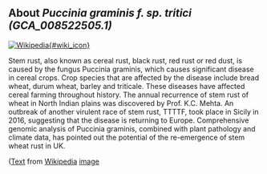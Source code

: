 
About *Puccinia graminis f. sp. tritici (GCA\_008522505.1)* 
--------------------------------------------------------------

[![Wikipedia](/img/wikipedia_logo_v2_en.png){#wiki_icon}](https://en.wikipedia.org/wiki/Stem_rust_)

Stem rust, also known as cereal rust, black rust, red rust or red dust, is
caused by the fungus Puccinia graminis, which causes significant disease in
cereal crops. Crop species that are affected by the disease include bread wheat,
durum wheat, barley and triticale. These diseases have affected cereal farming
throughout history. The annual recurrence of stem rust of wheat in North Indian
plains was discovered by Prof. K.C. Mehta.
An outbreak of another virulent race of stem rust, TTTTF, took place in Sicily
in 2016, suggesting that the disease is returning to Europe. Comprehensive
genomic analysis of Puccinia graminis, combined with plant pathology and climate
data, has pointed out the potential of the re-emergence of stem wheat rust in
UK.

([Text](https://en.wikipedia.org/wiki/Stem_rust_) from [Wikipedia](http://en.wikipedia.org/) 
[image](https://commons.wikimedia.org/wiki/File:Stem_rust_close_up.jpg)
